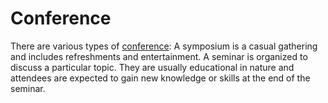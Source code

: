 # Conference
There are various types of [conference](http://weddingappnow.com/): A symposium is a casual gathering and includes refreshments and entertainment. A seminar is organized to discuss a particular topic. They are usually educational in nature and attendees are expected to gain new knowledge or skills at the end of the seminar.

